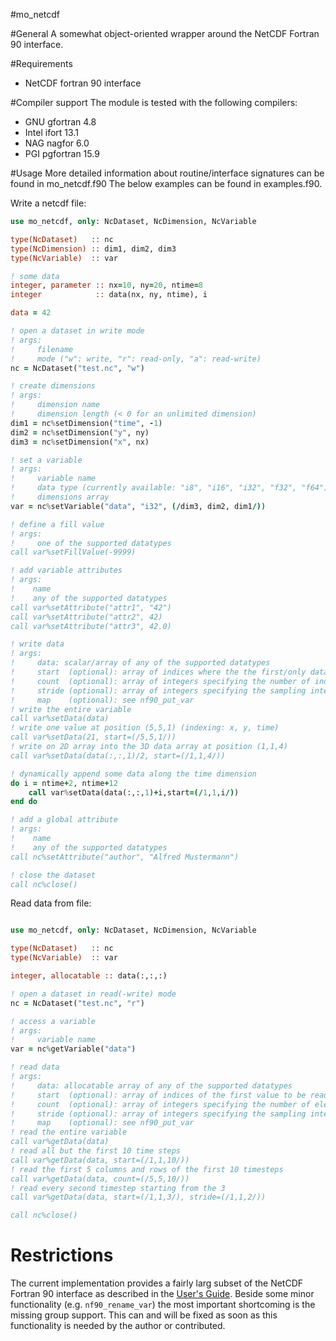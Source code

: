 #mo_netcdf

#General
A somewhat object-oriented wrapper around the NetCDF Fortran 90 interface.

#Requirements
- NetCDF fortran 90 interface

#Compiler support
The module is tested with the following compilers:
- GNU gfortran 4.8
- Intel ifort 13.1 
- NAG nagfor 6.0
- PGI pgfortran 15.9

#Usage
More detailed information about routine/interface signatures can be found in mo_netcdf.f90
The below examples can be found in examples.f90.

Write a netcdf file:

```fortran
use mo_netcdf, only: NcDataset, NcDimension, NcVariable

type(NcDataset)   :: nc
type(NcDimension) :: dim1, dim2, dim3
type(NcVariable)  :: var

! some data
integer, parameter :: nx=10, ny=20, ntime=8
integer            :: data(nx, ny, ntime), i

data = 42

! open a dataset in write mode
! args:
!     filename
!     mode ("w": write, "r": read-only, "a": read-write)
nc = NcDataset("test.nc", "w") 

! create dimensions
! args:
!     dimension name 
!     dimension length (< 0 for an unlimited dimension)
dim1 = nc%setDimension("time", -1)
dim2 = nc%setDimension("y", ny)
dim3 = nc%setDimension("x", nx)

! set a variable
! args:
!     variable name
!     data type (currently available: "i8", "i16", "i32", "f32", "f64")
!     dimensions array
var = nc%setVariable("data", "i32", (/dim3, dim2, dim1/))

! define a fill value
! args:
!     one of the supported datatypes
call var%setFillValue(-9999)

! add variable attributes
! args:
!    name
!    any of the supported datatypes
call var%setAttribute("attr1", "42")
call var%setAttribute("attr2", 42)
call var%setAttribute("attr3", 42.0)

! write data
! args:
!     data: scalar/array of any of the supported datatypes
!     start  (optional): array of indices where the the first/only data value will be written
!     count  (optional): array of integers specifying the number of indices along selected along each dimension
!     stride (optional): array of integers specifying the sampling interval of each dimension 
!     map    (optional): see nf90_put_var 
! write the entire variable
call var%setData(data)
! write one value at position (5,5,1) (indexing: x, y, time)
call var%setData(21, start=(/5,5,1/))
! write on 2D array into the 3D data array at position (1,1,4)
call var%setData(data(:,:,1)/2, start=(/1,1,4/))

! dynamically append some data along the time dimension
do i = ntime+2, ntime+12
    call var%setData(data(:,:,1)+i,start=(/1,1,i/))
end do

! add a global attribute
! args:
!    name
!    any of the supported datatypes
call nc%setAttribute("author", "Alfred Mustermann")

! close the dataset
call nc%close()
```

Read data from file:

```fortran

use mo_netcdf, only: NcDataset, NcDimension, NcVariable

type(NcDataset)   :: nc
type(NcVariable)  :: var

integer, allocatable :: data(:,:,:)

! open a dataset in read(-write) mode
nc = NcDataset("test.nc", "r")

! access a variable
! args:
!     variable name
var = nc%getVariable("data")

! read data
! args:
!     data: allocatable array of any of the supported datatypes
!     start  (optional): array of indices of the first value to be read
!     count  (optional): array of integers specifying the number of elements to read along each dimension
!     stride (optional): array of integers specifying the sampling interval of each dimension 
!     map    (optional): see nf90_put_var 
! read the entire variable
call var%getData(data)
! read all but the first 10 time steps
call var%getData(data, start=(/1,1,10/))
! read the first 5 columns and rows of the first 10 timesteps
call var%getData(data, count=(/5,5,10/))
! read every second timestep starting from the 3
call var%getData(data, start=(/1,1,3/), stride=(/1,1,2/))

call nc%close()

```

# Restrictions
The current implementation provides a fairly larg subset of the NetCDF Fortran 90 interface as 
described in the [User's Guide](http://www.csar.cfs.ac.uk/user_information/software/environment/guide.book.pdf).
Beside some minor functionality (e.g. ```nf90_rename_var```) the most important shortcoming is the missing 
group support. This can and will be fixed as soon as this functionality is needed by the author or contributed.


